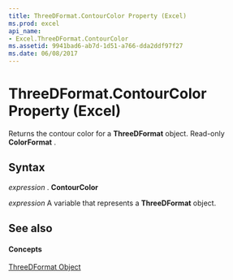 ```yaml
---
title: ThreeDFormat.ContourColor Property (Excel)
ms.prod: excel
api_name:
- Excel.ThreeDFormat.ContourColor
ms.assetid: 9941bad6-ab7d-1d51-a766-dda2ddf97f27
ms.date: 06/08/2017
---
```



# ThreeDFormat.ContourColor Property (Excel)

Returns the contour color for a **ThreeDFormat** object. Read-only **ColorFormat** .


## Syntax

 _expression_ . **ContourColor**

 _expression_ A variable that represents a **ThreeDFormat** object.


## See also


#### Concepts


[ThreeDFormat Object](threedformat-object-excel.md)

